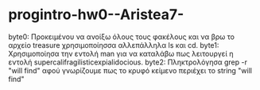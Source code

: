 # progintro-hw0--Aristea7-
byte0: Προκειμένου να ανοίξω όλους τους φακέλους και να βρω το αρχείο treasure χρησιμοποίησσα αλλεπάλληλα ls και cd.
byte1: Χρησιμοποίησα την εντολή man για να καταλάβω πως λειτουργεί η εντολή supercalifragilisticexpialidocious.
byte2: Πληκτρολόγησα grep -r "will find" αφού γνωρίζουμε πως το κρυφό κείμενο περιέχει το string "will find"
